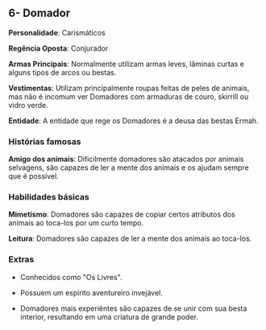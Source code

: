 ## 6- Domador 

**Personalidade**: Carismáticos 

**Regência Oposta**: Conjurador

**Armas Principais**: Normalmente utilizam armas leves, lâminas curtas e alguns tipos de arcos ou bestas. 

**Vestimentas**: Utilizam principalmente roupas feitas de peles de animais, mas não é incomum ver Domadores com armaduras de couro, skirrill ou vidro verde.

**Entidade**: A entidade que rege os Domadores é a deusa das bestas Ermah. 

### Histórias famosas

**Amigo dos animais**: Dificilmente domadores são atacados por animais selvagens, são capazes de ler a mente dos animais e os ajudam sempre que é possível.

### Habilidades básicas

**Mimetismo**: Domadores são capazes de copiar certos atributos dos animais ao toca-los por um curto tempo.

**Leitura**: Domadores são capazes de ler a mente dos animais ao toca-los.

### Extras

* Conhecidos como "Os Livres".

* Possuem um espírito aventureiro invejável.

* Domadores mais experiêntes são capazes de se unir com sua besta interior, resultando em uma criatura de grande poder.